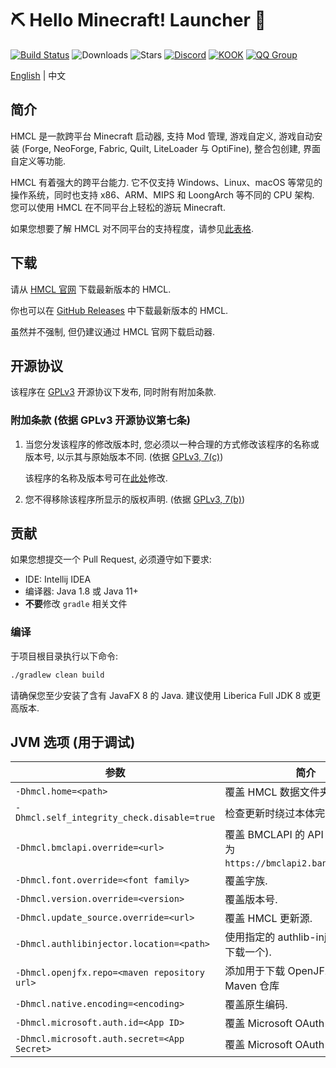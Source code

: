 # ⛏ Hello Minecraft! Launcher 💎

[![Build Status](https://ci.huangyuhui.net/job/HMCL/badge/icon?.svg)](https://ci.huangyuhui.net/job/HMCL)
![Downloads](https://img.shields.io/github/downloads/huanghongxun/HMCL/total)
![Stars](https://img.shields.io/github/stars/huanghongxun/HMCL)
[![Discord](https://img.shields.io/discord/995291757799538688.svg?label=&logo=discord&logoColor=ffffff&color=7389D8&labelColor=6A7EC2)](https://discord.gg/jVvC7HfM6U)
[![KOOK](https://img.shields.io/badge/KOOK-HMCL-brightgreen)](https://kook.top/Kx7n3t)
[![QQ Group](https://img.shields.io/badge/QQ-HMCL-brightgreen)](https://docs.hmcl.net/groups.html)

[English](README.md) | 中文

## 简介

HMCL 是一款跨平台 Minecraft 启动器, 支持 Mod 管理, 游戏自定义, 游戏自动安装 (Forge, NeoForge, Fabric, Quilt, LiteLoader 与 OptiFine), 整合包创建, 界面自定义等功能.

HMCL 有着强大的跨平台能力. 它不仅支持 Windows、Linux、macOS 等常见的操作系统，同时也支持 x86、ARM、MIPS 和 LoongArch 等不同的 CPU 架构.
您可以使用 HMCL 在不同平台上轻松的游玩 Minecraft.

如果您想要了解 HMCL 对不同平台的支持程度，请参见[此表格](PLATFORM_cn.md).

## 下载

请从 [HMCL 官网](https://hmcl.huangyuhui.net/download) 下载最新版本的 HMCL.

你也可以在 [GitHub Releases](https://github.com/HMCL-dev/HMCL/releases) 中下载最新版本的 HMCL.

虽然并不强制, 但仍建议通过 HMCL 官网下载启动器.

## 开源协议

该程序在 [GPLv3](https://www.gnu.org/licenses/gpl-3.0.html) 开源协议下发布, 同时附有附加条款.

### 附加条款 (依据 GPLv3 开源协议第七条)

1. 当您分发该程序的修改版本时, 您必须以一种合理的方式修改该程序的名称或版本号, 以示其与原始版本不同. (依据 [GPLv3, 7(c)](https://github.com/HMCL-dev/HMCL/blob/11820e31a85d8989e41d97476712b07e7094b190/LICENSE#L372-L374))

   该程序的名称及版本号可在[此处](https://github.com/HMCL-dev/HMCL/blob/javafx/HMCL/src/main/java/org/jackhuang/hmcl/Metadata.java#L33-L35)修改.

2. 您不得移除该程序所显示的版权声明. (依据 [GPLv3, 7(b)](https://github.com/HMCL-dev/HMCL/blob/11820e31a85d8989e41d97476712b07e7094b190/LICENSE#L368-L370))

## 贡献

如果您想提交一个 Pull Request, 必须遵守如下要求:

* IDE: Intellij IDEA
* 编译器: Java 1.8 或 Java 11+
* **不要**修改 `gradle` 相关文件

### 编译

于项目根目录执行以下命令:

```bash
./gradlew clean build
```

请确保您至少安装了含有 JavaFX 8 的 Java. 建议使用 Liberica Full JDK 8 或更高版本.

## JVM 选项 (用于调试)

| 参数                                           | 简介                                                             |
|----------------------------------------------|----------------------------------------------------------------|
| `-Dhmcl.home=<path>`                         | 覆盖 HMCL 数据文件夹.                                                 |
| `-Dhmcl.self_integrity_check.disable=true`   | 检查更新时绕过本体完整性检查.                                                |
| `-Dhmcl.bmclapi.override=<url>`              | 覆盖 BMCLAPI 的 API Root, 默认值为 `https://bmclapi2.bangbang93.com`. |
| `-Dhmcl.font.override=<font family>`         | 覆盖字族.                                                          |
| `-Dhmcl.version.override=<version>`          | 覆盖版本号.                                                         |
| `-Dhmcl.update_source.override=<url>`        | 覆盖 HMCL 更新源.                                                   |
| `-Dhmcl.authlibinjector.location=<path>`     | 使用指定的 authlib-injector (而非下载一个).                               |
| `-Dhmcl.openjfx.repo=<maven repository url>` | 添加用于下载 OpenJFX 的自定义 Maven 仓库                                   |
| `-Dhmcl.native.encoding=<encoding>`          | 覆盖原生编码.                                                        |
| `-Dhmcl.microsoft.auth.id=<App ID>`          | 覆盖 Microsoft OAuth App ID.                                     |
| `-Dhmcl.microsoft.auth.secret=<App Secret>`  | 覆盖 Microsoft OAuth App 密钥.                                     |
